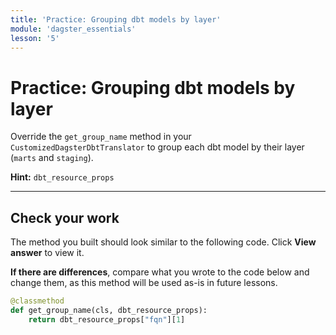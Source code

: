```yaml
---
title: 'Practice: Grouping dbt models by layer'
module: 'dagster_essentials'
lesson: '5'
---
```


# Practice: Grouping dbt models by layer

Override the `get_group_name` method in your `CustomizedDagsterDbtTranslator` to group each dbt model by their layer (`marts` and `staging`).

**Hint:** `dbt_resource_props`

---

## Check your work

The method you built should look similar to the following code. Click **View answer** to view it.

**If there are differences**, compare what you wrote to the code below and change them, as this method will be used as-is in future lessons.

```python {% obfuscated="true" %}
@classmethod
def get_group_name(cls, dbt_resource_props):
    return dbt_resource_props["fqn"][1]
```